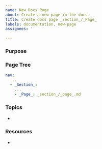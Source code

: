 ```yaml
---
name: New Docs Page
about: Create a new page in the docs
title: Create docs page _Section_/_Page_
labels: documentation, new-page
assignees: ''

---
```


### Purpose
<!-- Why is this page being created? -->


### Page Tree
<!-- Show the updated page tree when the new page is added. -->
```yml
nav:
  ...
  - _Section_:
    ...
    - _Page_: _section_/_page_.md
```

### Topics
<!-- What are some of the topics that will be discussed on the new page? -->
- 

### Resources
<!-- Link to any extra resources that might help and describe the relevance if not obvious. -->
- 
